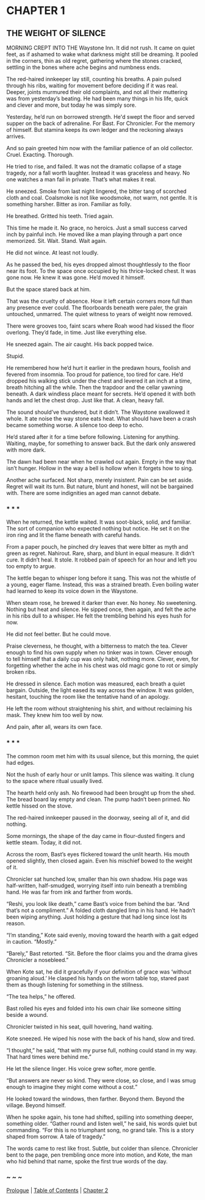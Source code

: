 # CHAPTER 1  

## THE WEIGHT OF SILENCE  

MORNING CREPT INTO THE Waystone Inn. It did not rush. It came on quiet feet, as if ashamed to wake what darkness might still be dreaming. It pooled in the corners, thin as old regret, gathering where the stones cracked, settling in the bones where ache begins and numbness ends.

The red-haired innkeeper lay still, counting his breaths. A pain pulsed through his ribs, waiting for movement before deciding if it was real. Deeper, joints murmured their old complaints, and not all their muttering was from yesterday’s beating. He had been many things in his life, quick and clever and more, but today he was simply sore.

Yesterday, he’d run on borrowed strength. He'd swept the floor and served supper on the back of adrenaline. For Bast. For Chronicler. For the memory of himself. But stamina keeps its own ledger and the reckoning always arrives.

And so pain greeted him now with the familiar patience of an old collector. Cruel. Exacting. Thorough. 

He tried to rise, and failed. It was not the dramatic collapse of a stage tragedy, nor a fall worth laughter. Instead it was graceless and heavy. No one watches a man fail in private. That’s what makes it real.

He sneezed. Smoke from last night lingered, the bitter tang of scorched cloth and coal. Coalsmoke is not like woodsmoke, not warm, not gentle. It is something harsher. Bitter as iron. Familiar as folly.

He breathed. Gritted his teeth. Tried again.

This time he made it. No grace, no heroics. Just a small success carved inch by painful inch. He moved like a man playing through a part once memorized. Sit. Wait. Stand. Wait again.

He did not wince. At least not loudly.

As he passed the bed, his eyes dropped almost thoughtlessly to the floor near its foot. To the space once occupied by his thrice-locked chest. It was gone now. He knew it was gone. He’d moved it himself.

But the space stared back at him.

That was the cruelty of absence. How it left certain corners more full than any presence ever could. The floorboards beneath were paler, the grain untouched, unmarred. The quiet witness to years of weight now removed.

There were grooves too, faint scars where Roah wood had kissed the floor overlong. They’d fade, in time. Just like everything else.

He sneezed again. The air caught. His back popped twice.

Stupid.

He remembered how he’d hurt it earlier in the predawn hours, foolish and fevered from insomnia. Too proud for patience, too tired for care. He’d dropped his walking stick under the chest and levered it an inch at a time, breath hitching all the while. Then the trapdoor and the cellar yawning beneath. A dark windless place meant for secrets. He’d opened it with both hands and let the chest drop. Just like that. A clean, heavy fall.

The sound should’ve thundered, but it didn’t. The Waystone swallowed it whole. It ate noise the way stone eats heat. What should have been a crash became something worse. A silence too deep to echo.

He’d stared after it for a time before following. Listening for anything. Waiting, maybe, for something to answer back. But the dark only answered with more dark.

The dawn had been near when he crawled out again. Empty in the way that isn’t hunger. Hollow in the way a bell is hollow when it forgets how to sing.

Another ache surfaced. Not sharp, merely insistent. Pain can be set aside. Regret will wait its turn. But nature, blunt and honest, will not be bargained with. There are some indignities an aged man cannot debate. 

### * * *

When he returned, the kettle waited. It was soot-black, solid, and familiar. The sort of companion who expected nothing but notice. He set it on the iron ring and lit the flame beneath with careful hands.

From a paper pouch, he pinched dry leaves that were bitter as myth and green as regret. Nahirout. Rare, sharp, and blunt in equal measure. It didn’t cure. It didn’t heal. It stole. It robbed pain of speech for an hour and left you too empty to argue.

The kettle began to whisper long before it sang. This was not the whistle of a young, eager flame. Instead, this was a strained breath. Even boiling water had learned to keep its voice down in the Waystone.

When steam rose, he brewed it darker than ever. No honey. No sweetening. Nothing but heat and silence. He sipped once, then again, and felt the ache in his ribs dull to a whisper. He felt the trembling behind his eyes hush for now.

He did not feel better. But he could move.

Praise cleverness, he thought, with a bitterness to match the tea. Clever enough to find his own supply when no tinker was in town. Clever enough to tell himself that a daily cup was only habit, nothing more. Clever, even, for forgetting whether the ache in his chest was old magic gone to rot or simply broken ribs.

He dressed in silence. Each motion was measured, each breath a quiet bargain. Outside, the light eased its way across the window. It was golden, hesitant, touching the room like the tentative hand of an apology.

He left the room without straightening his shirt, and without reclaiming his mask. They knew him too well by now.

And pain, after all, wears its own face. 

### * * *

The common room met him with its usual silence, but this morning, the quiet had edges.

Not the hush of early hour or unlit lamps. This silence was waiting. It clung to the space where ritual usually lived.

The hearth held only ash. No firewood had been brought up from the shed. The bread board lay empty and clean. The pump hadn’t been primed. No kettle hissed on the stove.

The red-haired innkeeper paused in the doorway, seeing all of it, and did nothing.

Some mornings, the shape of the day came in flour-dusted fingers and kettle steam. Today, it did not.

Across the room, Bast’s eyes flickered toward the unlit hearth. His mouth opened slightly, then closed again. Even his mischief bowed to the weight of it. 

Chronicler sat hunched low, smaller than his own shadow. His page was half-written, half-smudged, worrying itself into ruin beneath a trembling hand. He was far from ink and farther from words.

“Reshi, you look like death,” came Bast’s voice from behind the bar. “And that’s not a compliment.” A folded cloth dangled limp in his hand. He hadn’t been wiping anything. Just holding a gesture that had long since lost its reason.

“I’m standing,” Kote said evenly, moving toward the hearth with a gait edged in caution. “Mostly.”

“Barely,” Bast retorted. “Sit. Before the floor claims you and the drama gives Chronicler a nosebleed.”

When Kote sat, he did it gracefully if your definition of grace was ‘without groaning aloud.’ He clasped his hands on the worn table top, stared past them as though listening for something in the stillness.

“The tea helps,” he offered.

Bast rolled his eyes and folded into his own chair like someone sitting beside a wound.

Chronicler twisted in his seat, quill hovering, hand waiting.

Kote sneezed. He wiped his nose with the back of his hand, slow and tired.

“I thought,” he said, “that with my purse full, nothing could stand in my way. That hard times were behind me.”

He let the silence linger. His voice grew softer, more gentle.

“But answers are never so kind. They were close, so close, and I was smug enough to imagine they might come without a cost.”

He looked toward the windows, then farther. Beyond them. Beyond the village. Beyond himself.

When he spoke again, his tone had shifted, spilling into something deeper, something older. “Gather round and listen well,” he said, his words quiet but commanding. “For this is no triumphant song, no grand tale. This is a story shaped from sorrow. A tale of tragedy.”  

The words came to rest like frost. Subtle, but colder than silence. Chronicler bent to the page, pen trembling once more into motion, and Kote, the man who hid behind that name, spoke the first true words of the day.  

### ~ ~ ~

[Prologue](Prologue.md) | [Table of Contents](../README.md#table-of-contents) | [Chapter 2](CHAPTER_02.md)
